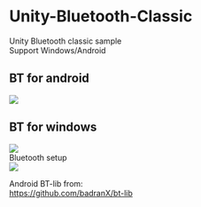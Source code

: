 # Unity-Bluetooth-Classic  
Unity Bluetooth classic sample   
Support Windows/Android  
  
## BT for android  
<img src="https://github.com/shinn716/Unity-Bluetooth-Classic/blob/main/UnityBT_android.gif" /></a>  
  
## BT for windows  
<img src="https://github.com/shinn716/Unity-Bluetooth-Classic/blob/main/UnityBT_windows.gif" /></a>  
Bluetooth setup  
<img src="https://github.com/shinn716/Unity-Bluetooth-Classic/blob/main/Snipaste_2021-09-08_17-29-34.png" /></a>  
  
Android BT-lib from:  
https://github.com/badranX/bt-lib  
